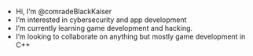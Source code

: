 - Hi, I’m @comradeBlackKaiser
- I’m interested in cybersecurity and app development
-  I’m currently learning game development and hacking.
- I’m looking to collaborate on anything but mostly game development in C++

<!---
comradeBlackKaiser/comradeBlackKaiser is a ✨ special ✨ repository because its `README.md` (this file) appears on your GitHub profile.
You can click the Preview link to take a look at your changes.
--->
